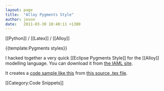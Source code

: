 ```yaml
---
layout: page
title:  "Alloy Pygments Style"
author: jevon
date:   2011-03-30 10:40:11 +1300
---
```


[[Python]] / [[Latex]] / [[Alloy]]

{{template:Pygments styles}}

I hacked together a very quick [[Eclipse Pygments Style]] for the [[Alloy]] modelling language. You can download it from <a href="http://code.google.com/p/iaml/source/browse/trunk/org.openiaml.docs.tools/latex/pygments-alloy/">the IAML site</a>.

It creates a <a href="http://iaml.googlecode.com/svn/trunk/org.openiaml.docs.tools/latex/pygments-alloy/code-sample-alloy.pdf">code sample like this</a> from <a href="http://code.google.com/p/iaml/source/browse/trunk/org.openiaml.docs.tools/latex/pygments-alloy/code-sample.tex">this source .tex file</a>.

[[Category:Code Snippets]]